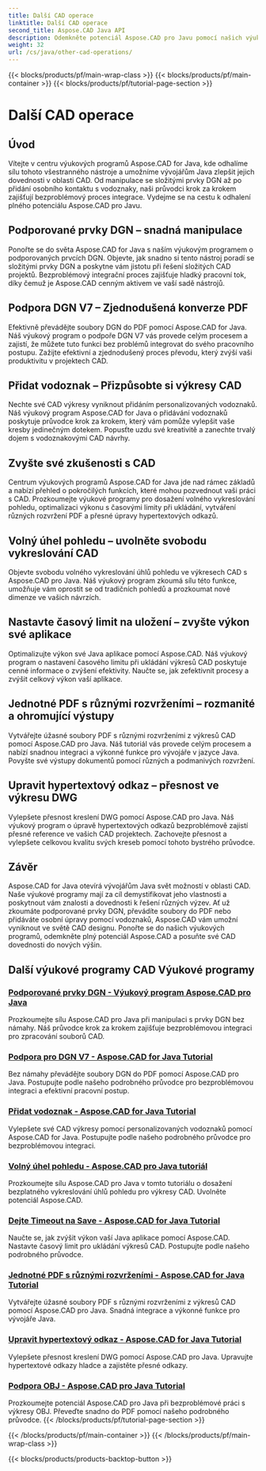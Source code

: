 ```yaml
---
title: Další CAD operace
linktitle: Další CAD operace
second_title: Aspose.CAD Java API
description: Odemkněte potenciál Aspose.CAD pro Javu pomocí našich výukových programů. Od manipulace s prvky DGN po přidávání vodoznaků, bez námahy rozšiřte své dovednosti CAD.
weight: 32
url: /cs/java/other-cad-operations/
---
```


{{< blocks/products/pf/main-wrap-class >}}
{{< blocks/products/pf/main-container >}}
{{< blocks/products/pf/tutorial-page-section >}}

# Další CAD operace

## Úvod

Vítejte v centru výukových programů Aspose.CAD for Java, kde odhalíme sílu tohoto všestranného nástroje a umožníme vývojářům Java zlepšit jejich dovednosti v oblasti CAD. Od manipulace se složitými prvky DGN až po přidání osobního kontaktu s vodoznaky, naši průvodci krok za krokem zajišťují bezproblémový proces integrace. Vydejme se na cestu k odhalení plného potenciálu Aspose.CAD pro Javu.

## Podporované prvky DGN – snadná manipulace

Ponořte se do světa Aspose.CAD for Java s naším výukovým programem o podporovaných prvcích DGN. Objevte, jak snadno si tento nástroj poradí se složitými prvky DGN a poskytne vám jistotu při řešení složitých CAD projektů. Bezproblémový integrační proces zajišťuje hladký pracovní tok, díky čemuž je Aspose.CAD cenným aktivem ve vaší sadě nástrojů.

## Podpora DGN V7 – Zjednodušená konverze PDF

Efektivně převádějte soubory DGN do PDF pomocí Aspose.CAD for Java. Náš výukový program o podpoře DGN V7 vás provede celým procesem a zajistí, že můžete tuto funkci bez problémů integrovat do svého pracovního postupu. Zažijte efektivní a zjednodušený proces převodu, který zvýší vaši produktivitu v projektech CAD.

## Přidat vodoznak – Přizpůsobte si výkresy CAD

Nechte své CAD výkresy vyniknout přidáním personalizovaných vodoznaků. Náš výukový program Aspose.CAD for Java o přidávání vodoznaků poskytuje průvodce krok za krokem, který vám pomůže vylepšit vaše kresby jedinečným dotekem. Popusťte uzdu své kreativitě a zanechte trvalý dojem s vodoznakovými CAD návrhy.

## Zvyšte své zkušenosti s CAD

Centrum výukových programů Aspose.CAD for Java jde nad rámec základů a nabízí přehled o pokročilých funkcích, které mohou pozvednout vaši práci s CAD. Prozkoumejte výukové programy pro dosažení volného vykreslování pohledu, optimalizaci výkonu s časovými limity při ukládání, vytváření různých rozvržení PDF a přesné úpravy hypertextových odkazů.

## Volný úhel pohledu – uvolněte svobodu vykreslování CAD

Objevte svobodu volného vykreslování úhlů pohledu ve výkresech CAD s Aspose.CAD pro Java. Náš výukový program zkoumá sílu této funkce, umožňuje vám oprostit se od tradičních pohledů a prozkoumat nové dimenze ve vašich návrzích.

## Nastavte časový limit na uložení – zvyšte výkon své aplikace

Optimalizujte výkon své Java aplikace pomocí Aspose.CAD. Náš výukový program o nastavení časového limitu při ukládání výkresů CAD poskytuje cenné informace o zvýšení efektivity. Naučte se, jak zefektivnit procesy a zvýšit celkový výkon vaší aplikace.

## Jednotné PDF s různými rozvrženími – rozmanité a ohromující výstupy

Vytvářejte úžasné soubory PDF s různými rozvrženími z výkresů CAD pomocí Aspose.CAD pro Java. Náš tutoriál vás provede celým procesem a nabízí snadnou integraci a výkonné funkce pro vývojáře v jazyce Java. Povyšte své výstupy dokumentů pomocí různých a podmanivých rozvržení.

## Upravit hypertextový odkaz – přesnost ve výkresu DWG

Vylepšete přesnost kreslení DWG pomocí Aspose.CAD pro Java. Náš výukový program o úpravě hypertextových odkazů bezproblémově zajistí přesné reference ve vašich CAD projektech. Zachovejte přesnost a vylepšete celkovou kvalitu svých kreseb pomocí tohoto bystrého průvodce.

## Závěr

Aspose.CAD for Java otevírá vývojářům Java svět možností v oblasti CAD. Naše výukové programy mají za cíl demystifikovat jeho vlastnosti a poskytnout vám znalosti a dovednosti k řešení různých výzev. Ať už zkoumáte podporované prvky DGN, převádíte soubory do PDF nebo přidáváte osobní úpravy pomocí vodoznaků, Aspose.CAD vám umožní vyniknout ve světě CAD designu. Ponořte se do našich výukových programů, odemkněte plný potenciál Aspose.CAD a posuňte své CAD dovednosti do nových výšin.
## Další výukové programy CAD Výukové programy
### [Podporované prvky DGN - Výukový program Aspose.CAD pro Java](./supported-dgn-elements/)
Prozkoumejte sílu Aspose.CAD pro Java při manipulaci s prvky DGN bez námahy. Náš průvodce krok za krokem zajišťuje bezproblémovou integraci pro zpracování souborů CAD.
### [Podpora pro DGN V7 - Aspose.CAD for Java Tutorial](./support-for-dgn-v7/)
Bez námahy převádějte soubory DGN do PDF pomocí Aspose.CAD pro Java. Postupujte podle našeho podrobného průvodce pro bezproblémovou integraci a efektivní pracovní postup.
### [Přidat vodoznak - Aspose.CAD for Java Tutorial](./add-watermark/)
Vylepšete své CAD výkresy pomocí personalizovaných vodoznaků pomocí Aspose.CAD for Java. Postupujte podle našeho podrobného průvodce pro bezproblémovou integraci.
### [Volný úhel pohledu - Aspose.CAD pro Java tutoriál](./free-point-of-view/)
Prozkoumejte sílu Aspose.CAD pro Java v tomto tutoriálu o dosažení bezplatného vykreslování úhlů pohledu pro výkresy CAD. Uvolněte potenciál Aspose.CAD.
### [Dejte Timeout na Save - Aspose.CAD for Java Tutorial](./put-timeout-on-save/)
Naučte se, jak zvýšit výkon vaší Java aplikace pomocí Aspose.CAD. Nastavte časový limit pro ukládání výkresů CAD. Postupujte podle našeho podrobného průvodce.
### [Jednotné PDF s různými rozvrženími - Aspose.CAD for Java Tutorial](./single-pdf-different-layouts/)
Vytvářejte úžasné soubory PDF s různými rozvrženími z výkresů CAD pomocí Aspose.CAD pro Java. Snadná integrace a výkonné funkce pro vývojáře Java.
### [Upravit hypertextový odkaz - Aspose.CAD for Java Tutorial](./edit-hyperlink/)
Vylepšete přesnost kreslení DWG pomocí Aspose.CAD pro Java. Upravujte hypertextové odkazy hladce a zajistěte přesné odkazy.
### [Podpora OBJ - Aspose.CAD pro Java Tutorial](./support-of-obj/)
Prozkoumejte potenciál Aspose.CAD pro Java při bezproblémové práci s výkresy OBJ. Převeďte snadno do PDF pomocí našeho podrobného průvodce.
{{< /blocks/products/pf/tutorial-page-section >}}

{{< /blocks/products/pf/main-container >}}
{{< /blocks/products/pf/main-wrap-class >}}

{{< blocks/products/products-backtop-button >}}
